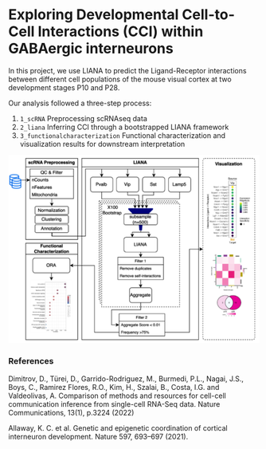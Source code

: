 # Exploring Developmental Cell-to-Cell Interactions (CCI) within GABAergic interneurons

In this project, we use LIANA to predict the Ligand-Receptor interactions between different cell populations of the mouse visual cortex at two development stages P10 and P28.

Our analysis followed a three-step process: 

1. `1_scRNA` Preprocessing scRNAseq data 
2. `2_liana` Inferring CCI through a bootstrapped LIANA framework
3. `3_functionalcharacterization` Functional characterization and visualization results for downstream interpretation

![picture alt](./3_functionalcharacterization/content/workflow.png)


### References

Dimitrov, D., Türei, D., Garrido-Rodriguez, M., Burmedi, P.L., Nagai, J.S., Boys, C., Ramirez Flores, R.O., Kim, H., Szalai, B., Costa, I.G. and Valdeolivas, A. Comparison of methods and resources for cell-cell communication inference from single-cell RNA-Seq data. Nature Communications, 13(1), p.3224 (2022)

Allaway, K. C. et al. Genetic and epigenetic coordination of cortical interneuron development. Nature 597, 693–697 (2021).